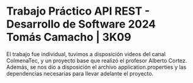 # Trabajo Práctico API REST - Desarrollo de Software 2024 <br/> Tomás Camacho | 3K09

El trabajo fue individual, tuvimos a disposición videos del canal ColmenaTec, y un proyecto base que realizó el profesor Alberto Cortez. Además, se nos dio a disposición el archivo application.properties y las dependencias necesarias para llevar adelante el proyecto.
